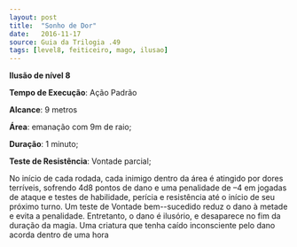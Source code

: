 ```yaml
---
layout: post
title:  "Sonho de Dor"
date:   2016-11-17
source: Guia da Trilogia .49
tags: [level8, feiticeiro, mago, ilusao]
---
```


**Ilusão de nível 8**

**Tempo de Execução**: Ação Padrão

**Alcance**: 9 metros

**Área**: emanação com 9m de raio;

**Duração**: 1 minuto;

**Teste de Resistência**: Vontade parcial;

No início de cada rodada, cada inimigo dentro da área é atingido por dores terríveis, sofrendo 4d8 pontos de dano e uma penalidade de –4 
em jogadas de ataque e testes de habilidade, perícia e resistência até o início de seu próximo turno. 
Um teste de Vontade bem--sucedido reduz o dano à metade e evita a penalidade.
Entretanto, o dano é ilusório, e desaparece no fim da duração da magia. Uma criatura que tenha caído inconsciente pelo dano acorda dentro de uma hora